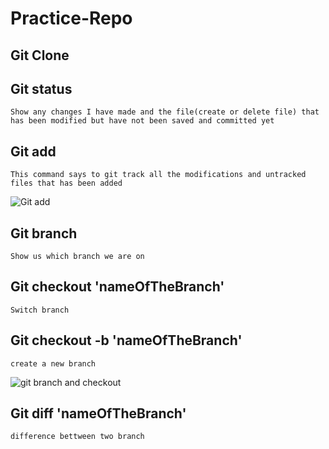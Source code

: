 
# Practice-Repo


## Git Clone
## Git status 
    Show any changes I have made and the file(create or delete file) that has been modified but have not been saved and committed yet
## Git add 
    This command says to git track all the modifications and untracked files that has been added 
![Git add](https://user-images.githubusercontent.com/55164007/132257489-a2e7ebbd-dfbc-4c47-af83-b667034ca381.PNG)
    
## Git branch
    Show us which branch we are on 
## Git checkout 'nameOfTheBranch'
    Switch branch
## Git checkout -b 'nameOfTheBranch'
    create a new branch
![git branch and checkout](https://user-images.githubusercontent.com/55164007/132257736-c8559a37-7840-41e4-8f12-79eb00c35699.PNG)

## Git diff 'nameOfTheBranch'
    difference bettween two branch

